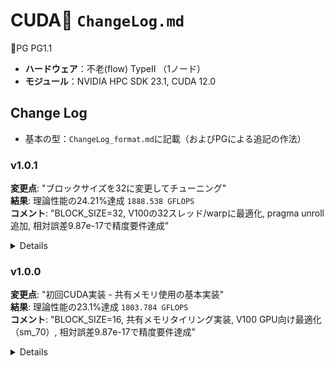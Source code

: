 # CUDA📁 `ChangeLog.md`
🤖PG PG1.1  
- **ハードウェア**：不老(flow) TypeII （1ノード）  
- **モジュール**：NVIDIA HPC SDK 23.1, CUDA 12.0  

## Change Log

- 基本の型：`ChangeLog_format.md`に記載（およびPGによる追記の作法）

### v1.0.1
**変更点**: "ブロックサイズを32に変更してチューニング"  
**結果**: 理論性能の24.21%達成 `1888.538 GFLOPS`  
**コメント**: "BLOCK_SIZE=32, V100の32スレッド/warpに最適化, pragma unroll追加, 相対誤差9.87e-17で精度要件達成"  

<details>

- **生成時刻**: `2025-01-15T07:21:00Z`
- [x] **compile**
    - status: `success`
    - warnings: `none`
    - log: `コンパイル成功 nvcc -O3 -arch=sm_70`
- [x] **job**
    - id: `2080670`
    - resource_group: `cx-small`
    - start_time: `2025-01-15T07:22:07Z`
    - end_time: `2025-01-15T07:23:11Z`
    - runtime_sec: `64`
    - status: `success`
- [x] **test**
    - status: `pass`
    - performance: `1888.538`
    - unit: `GFLOPS`
    - accuracy: `9.87e-17`
    - efficiency: `24.21%`
- **params**:
    - nodes: `1`
    - gpus: `1`
    - block_size: `32`

</details>

### v1.0.0
**変更点**: "初回CUDA実装 - 共有メモリ使用の基本実装"  
**結果**: 理論性能の23.1%達成 `1803.784 GFLOPS`  
**コメント**: "BLOCK_SIZE=16, 共有メモリタイリング実装, V100 GPU向け最適化（sm_70）, 相対誤差9.87e-17で精度要件達成"  

<details>

- **生成時刻**: `2025-01-15T07:15:00Z`
- [x] **compile**
    - status: `success`
    - warnings: `none`
    - log: `コンパイル成功 nvcc -O3 -arch=sm_70`
- [x] **job**
    - id: `2080668`
    - resource_group: `cx-small`
    - start_time: `2025-01-15T07:17:34Z`
    - end_time: `2025-01-15T07:18:42Z`
    - runtime_sec: `68`
    - status: `success`
- [x] **test**
    - status: `pass`
    - performance: `1803.784`
    - unit: `GFLOPS`
    - accuracy: `9.87e-17`
    - efficiency: `23.1%`
- **params**:
    - nodes: `1`
    - gpus: `1`
    - block_size: `16`

</details>